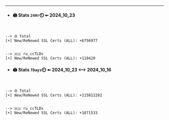 

---
- #### 🖨️ **Stats** `24Hr`⏲️ ➼ 2024_10_23
```console


--> 🌐 Total
[+] New/ReNewed SSL Certs (ALL): +6756977


--> 🇷🇺 ru_ccTLDs
[+] New/ReNewed SSL Certs (ALL): +118420

```

- #### 🖨️ **Stats** `7Days`⏲️ ➼ 2024_10_23 <--> 2024_10_16
```console


--> 🌐 Total
[+] New/ReNewed SSL Certs (ALL): +115012282


--> 🇷🇺 ru_ccTLDs
[+] New/ReNewed SSL Certs (ALL): +1871533

```

